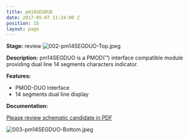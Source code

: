 ```yaml
---
title: pm14SEGDUO
date: 2017-05-07 11:24:00 Z
position: 15
layout: page
---
```


**Stage:** review
![002-pm14SEGDUO-Top.jpeg](/uploads/pm14SEGDUO/002-pm14SEGDUO-Top.jpeg)

**Description:**
pm14SEGDUO is a PMOD(™) interface compatible module providing dual line 14 segments characters indicator.

**Features:**
* PMOD-DUO interface
* 14 segments dual line display
 
**Documentation:**

[Please review schematic candidate in PDF](/uploads/pm14SEGDUO/2016-08-15-pm14SEGDUO-Without-pullup-Scheme.pdf)

![003-pm14SEGDUO-Bottom.jpeg](/uploads/pm14SEGDUO/003-pm14SEGDUO-Bottom.jpeg)